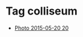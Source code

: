 <!--
title: Tag colliseum
date: 2020-06-28T14:51:44.738Z
tags:
-->
# Tag colliseum

 * [Photo 2015-05-20 20](119464174077.md)